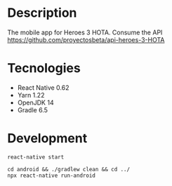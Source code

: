 # Description

The mobile app for Heroes 3 HOTA.
Consume the API https://github.com/proyectosbeta/api-heroes-3-HOTA

# Tecnologies

- React Native 0.62
- Yarn 1.22
- OpenJDK 14
- Gradle 6.5

# Development

```
react-native start
```

```
cd android && ./gradlew clean && cd ../
npx react-native run-android
```